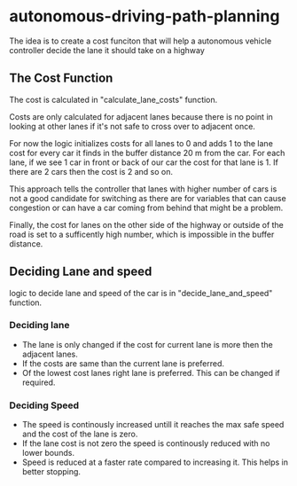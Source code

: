 # autonomous-driving-path-planning

The idea is to create a cost funciton that will help a autonomous vehicle controller decide the lane it should take on a highway

## The Cost Function

The cost is calculated in "calculate_lane_costs" function.

Costs are only calculated for adjacent lanes because there is no point in looking at other lanes if it's not safe to cross over to adjacent once.

For now the logic initializes costs for all lanes to 0 and adds 1 to the lane cost for every car it finds in the buffer distance 20 m from the car. For each lane, if we see 1 car in front or back of our car the cost for that lane is 1. If there are 2 cars then the cost is 2 and so on.

This approach tells the controller that lanes with higher number of cars is not a good candidate for switching as there are for variables that can cause congestion or can have a car coming from behind that might be a problem.


Finally, the cost for lanes on the other side of the highway or outside of the road is set to a sufficently high number, which is impossible in the buffer distance.


## Deciding Lane and speed

logic to decide lane and speed of the car is in "decide_lane_and_speed" function.

### Deciding lane

* The lane is only changed if the cost for current lane is more then the adjacent lanes.
* If the costs are same than the current lane is preferred.
* Of the lowest cost lanes right lane is preferred. This can be changed if required.

### Deciding Speed

* The speed is continously increased untill it reaches the max safe speed and the cost of the lane is zero.
* If the lane cost is not zero the speed is continously reduced with no lower bounds.
* Speed is reduced at a faster rate compared to increasing it. This helps in better stopping.
